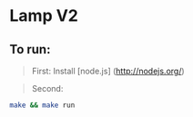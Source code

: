 Lamp V2
==============


To run:
-------

> First:
 Install [node.js] (http://nodejs.org/)
	
> Second: 	
```bash
make && make run
```